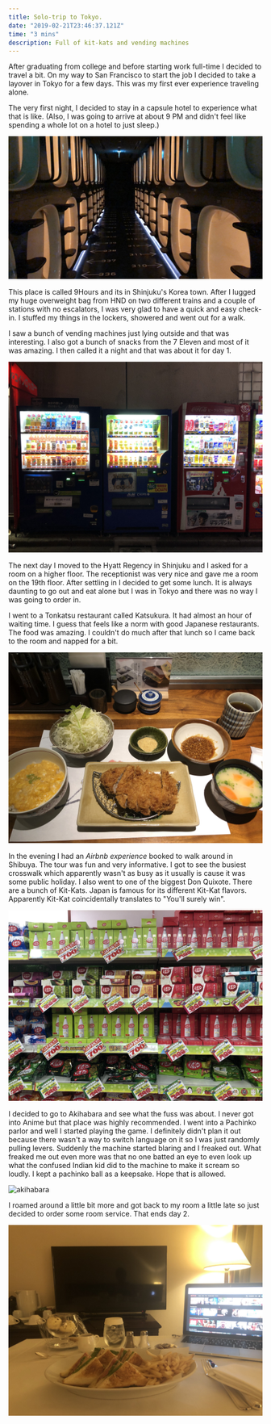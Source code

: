 ```yaml
---
title: Solo-trip to Tokyo.
date: "2019-02-21T23:46:37.121Z"
time: "3 mins"
description: Full of kit-kats and vending machines
---
```


After graduating from college and before starting work full-time I decided to
travel a bit. On my way to San Francisco to start the job I decided to take a
layover in Tokyo for a few days. This was my first ever experience traveling
alone.

The very first night, I decided to stay in a capsule hotel to experience what
that is like. (Also, I was going to arrive at about 9 PM and didn't feel like
spending a whole lot on a hotel to just sleep.)

![Capsule Hotel](./capsule_hotel.jpg)

This place is called 9Hours and its in Shinjuku's Korea town. After I lugged my
huge overweight bag from HND on two different trains and a couple of stations
with no escalators, I was very glad to have a quick and easy check-in. I stuffed
my things in the lockers, showered and went out for a walk.

I saw a bunch of vending machines just lying outside and that was interesting. I
also got a bunch of snacks from the 7 Eleven and most of it was amazing. I then
called it a night and that was about it for day 1.

![Vending Machines](./vending_machines.jpg)

The next day I moved to the Hyatt Regency in Shinjuku and I asked for a room on
a higher floor. The receptionist was very nice and gave me a room on the 19th
floor. After settling in I decided to get some lunch. It is always daunting to
go out and eat alone but I was in Tokyo and there was no way I was going to
order in.

I went to a Tonkatsu restaurant called Katsukura. It had almost an hour of
waiting time. I guess that feels like a norm with good Japanese restaurants.
The food was amazing. I couldn't do much after that lunch so I came back to the
room and napped for a bit.

![Katsukura](./tonkatsu.jpg)

In the evening I had an _Airbnb experience_ booked to walk around in Shibuya.
The tour was fun and very informative. I got to see the busiest crosswalk which
apparently wasn't as busy as it usually is cause it was some public holiday.
I also went to one of the biggest Don Quixote. There are a bunch of Kit-Kats.
Japan is famous for its different Kit-Kat flavors. Apparently Kit-Kat
coincidentally translates to "You'll surely win".

![Kit Kats](./kit_kat.jpg)

I decided to go to Akihabara and see what the fuss was about. I never got into
Anime but that place was highly recommended. I went into a Pachinko parlor and
well I started playing the game. I definitely didn't plan it out because there
wasn't a way to switch language on it so I was just randomly pulling levers.
Suddenly the machine started blaring and I freaked out. What freaked me out
even more was that no one batted an eye to even look up what the confused Indian
kid did to the machine to make it scream so loudly. I kept a pachinko ball as a
keepsake. Hope that is allowed.

![akihabara](./akihabara.jpg)

I roamed around a little bit more and got back to my room a little late so just
decided to order some room service. That ends day 2.

![Room Service](./room_service.jpg)
